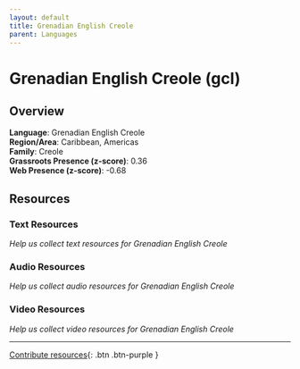 ```yaml
---
layout: default
title: Grenadian English Creole
parent: Languages
---
```


# Grenadian English Creole (gcl)

## Overview

**Language**: Grenadian English Creole  
**Region/Area**: Caribbean, Americas  
**Family**: Creole  
**Grassroots Presence (z-score)**: 0.36  
**Web Presence (z-score)**: -0.68  

## Resources

### Text Resources
*Help us collect text resources for Grenadian English Creole*

### Audio Resources
*Help us collect audio resources for Grenadian English Creole*

### Video Resources
*Help us collect video resources for Grenadian English Creole*

---

[Contribute resources](https://forms.office.com/e/1SfLJx3u1r){: .btn .btn-purple }
